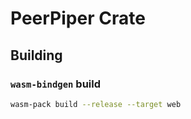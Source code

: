 # PeerPiper Crate

## Building

### `wasm-bindgen` build

```bash
wasm-pack build --release --target web
```

